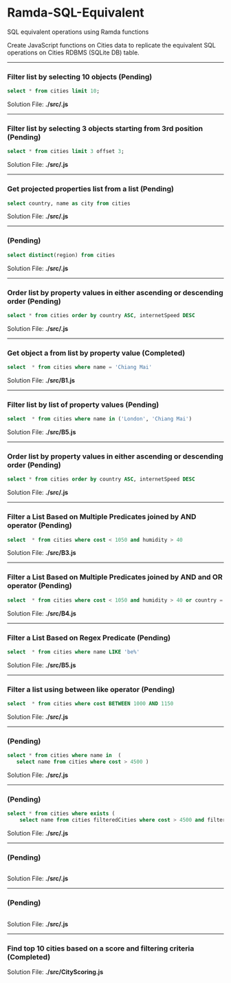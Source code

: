 # Ramda-SQL-Equivalent
SQL equivalent operations using Ramda functions

Create JavaScript functions on Cities data to replicate the equivalent SQL operations on Cities RDBMS (SQLite DB) table.


---
### Filter list by selecting 10 objects (Pending)
```sql
select * from cities limit 10; 
```
Solution File: **./src/<new>.js**

---
### Filter list by selecting 3 objects starting from 3rd position (Pending)
```sql
select * from cities limit 3 offset 3;
```
Solution File: **./src/<new>.js**

---
### Get projected properties list from a list  (Pending)

```sql
select country, name as city from cities 
```
Solution File: **./src/<new>.js**

---
### (Pending)
```sql
select distinct(region) from cities
```
Solution File: **./src/<new>.js**


---
### Order list by property values in either ascending or descending order  (Pending)

```sql
select * from cities order by country ASC, internetSpeed DESC
```
Solution File: **./src/<new>.js**


---
### Get object a from list by property value (Completed)
```sql
select  * from cities where name = 'Chiang Mai'
```
Solution File: **./src/B1.js**

---
### Filter list by list of property values (Pending)
```sql
select  * from cities where name in ('London', 'Chiang Mai')
```
Solution File: **./src/B5.js**


---
### Order list by property values in either ascending or descending order  (Pending)

```sql
select * from cities order by country ASC, internetSpeed DESC
```
Solution File: **./src/<new>.js**


--- 
### Filter a List Based on Multiple Predicates joined by AND operator (Pending)
```sql
select  * from cities where cost < 1050 and humidity > 40 
```
Solution File: **./src/B3.js**

--- 
### Filter a List Based on Multiple Predicates joined by AND and OR operator (Pending)
```sql
select  * from cities where cost < 1050 and humidity > 40 or country = 'UK'
```
Solution File: **./src/B4.js**

--- 
### Filter a List Based on Regex Predicate (Pending)
```sql
select  * from cities where name LIKE 'be%'
```
Solution File: **./src/B5.js**

---
### Filter a list using between like operator (Pending)
```sql
select  * from cities where cost BETWEEN 1000 AND 1150
```
Solution File: **./src/<new>.js**

---
### (Pending)
```sql
select * from cities where name in  (
   select name from cities where cost > 4500 )
```
Solution File: **./src/<new>.js**

---
### (Pending)
```sql
select * from cities where exists (
	select name from cities filteredCities where cost > 4500 and filteredCities.name = cities.name)
```
Solution File: **./src/<new>.js**

---
### (Pending)
```sql

```
Solution File: **./src/<new>.js**

---
### (Pending)
```sql

```
Solution File: **./src/<new>.js**

---
### Find top 10 cities based on a score and filtering criteria (Completed)
Solution File: **./src/CityScoring.js**
